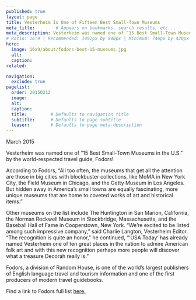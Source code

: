 ```yaml
---
published: true
layout: page
title: Vesterheim Is One of Fifteen Best Small-Town Museums
meta_title:        # Appears on bookmarks, search results, etc...
meta_description: Vesterheim was named one of “15 Best Small-Town Museums in the U.S.” by the world-respected travel guide, Fodors!
# Ratio: 16:9 | Recommended: 1492px by 840px | Minimum: 746px by 420px
hero:
  image: 16x9/about/fodors-best-15-museums.jpg
  alt:
  caption:
related:

navigation:
  exclude: true  
pagelist:
  order: 20150212
  image: 
  alt: 
  caption:
  title:         # Defaults to navigation title
  subtitle:      # Defaults to page subtitle
  teaser:        # Defaults to page meta-description
---
```

March 2015

Vesterheim was named one of “15 Best Small-Town Museums in the U.S.” by the world-respected travel guide, Fodors!

According to Fodors, “All too often, the museums that get all the attention are those in big cities with blockbuster collections, like MoMA in New York City, the Field Museum in Chicago, and the Getty Museum in Los Angeles. But hidden away in America’s small towns are equally fascinating, more unique museums that are home to coveted works of art and historical items.”

Other museums on the list include The Huntington in San Marion, California, the Norman Rockwell Museum in Stockbridge, Massachusetts, and the Baseball Hall of Fame in Cooperstown, New York. “We’re excited to be listed among such impressive company,” said Charlie Langton, Vesterheim Editor. “The recognition is quite an honor,” he continued, “’USA Today’ has already named Vesterheim one of ten great places in the nation to admire American folk art and with this new recognition perhaps more people will discover what a treasure Decorah really is.”

Fodors, a division of Random House, is one of the world’s largest publishers of English language travel and tourism information and one of the first producers of modern travel guidebooks.

Find a link to Fodors full list [here.](http://www.fodors.com/news/photos/15-best-small-town-museums-in-the-us#!16-vesterheim:-the-national-norwegian-american-heritage-museum-and-center)